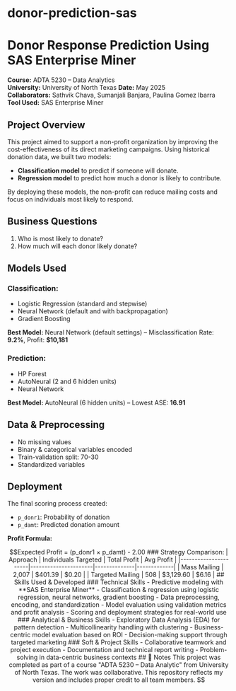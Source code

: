 # donor-prediction-sas
# Donor Response Prediction Using SAS Enterprise Miner

**Course:** ADTA 5230 – Data Analytics  
**University:** University of North Texas 
**Date:** May 2025  
**Collaborators:** Sathvik Chava, Sumanjali Banjara, Paulina Gomez Ibarra  
**Tool Used:** SAS Enterprise Miner  

##  Project Overview

This project aimed to support a non-profit organization by improving the cost-effectiveness of its direct marketing campaigns. Using historical donation data, we built two models:

- **Classification model** to predict if someone will donate.
- **Regression model** to predict how much a donor is likely to contribute.

By deploying these models, the non-profit can reduce mailing costs and focus on individuals most likely to respond.

##  Business Questions

1. Who is most likely to donate?  
2. How much will each donor likely donate?

##  Models Used

### Classification:
- Logistic Regression (standard and stepwise)
- Neural Network (default and with backpropagation)
- Gradient Boosting

**Best Model:** Neural Network (default settings) – Misclassification Rate: **9.2%**, Profit: **$10,181**

### Prediction:
- HP Forest
- AutoNeural (2 and 6 hidden units)
- Neural Network

**Best Model:** AutoNeural (6 hidden units) – Lowest ASE: **16.91**

##  Data & Preprocessing

- No missing values
- Binary & categorical variables encoded
- Train-validation split: 70-30
- Standardized variables

##  Deployment

The final scoring process created:
- `p_donr1`: Probability of donation  
- `p_damt`: Predicted donation amount

**Profit Formula:**
```math
Expected Profit = (p_donr1 × p_damt) - 2.00


### Strategy Comparison:
| Approach             | Individuals Targeted | Total Profit | Avg Profit |
|----------------------|----------------------|--------------|-------------|
| Mass Mailing         | 2,007                | $401.39      | $0.20       |
| Targeted Mailing     | 508                  | $3,129.60    | $6.16       |

##  Skills Used & Developed

###  Technical Skills
- Predictive modeling with **SAS Enterprise Miner**
- Classification & regression using logistic regression, neural networks, gradient boosting
- Data preprocessing, encoding, and standardization
- Model evaluation using validation metrics and profit analysis
- Scoring and deployment strategies for real-world use

###  Analytical & Business Skills
- Exploratory Data Analysis (EDA) for pattern detection
- Multicollinearity handling with clustering
- Business-centric model evaluation based on ROI
- Decision-making support through targeted marketing

###  Soft & Project Skills
- Collaborative teamwork and project execution
- Documentation and technical report writing
- Problem-solving in data-centric business contexts


## 🔖 Notes

This project was completed as part of a course "ADTA 5230 – Data Analytic" from University of North Texas. The work was collaborative. This repository reflects my version and includes proper credit to all team members.

